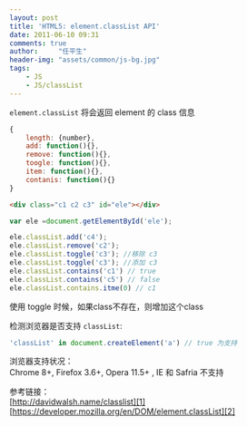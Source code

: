 ```yaml
---
layout: post
title: 'HTML5: element.classList API'
date: 2011-06-10 09:31
comments: true
author:     "任平生"
header-img: "assets/common/js-bg.jpg"
tags:
    - JS
    - JS/classList
---
```



`element.classList` 将会返回 element 的 class 信息  
 

```js
{  
	length: {number},  
	add: function(){},  
	remove: function(){},  
	toogle: function(){},  
	item: function(){},  
	contanis: function(){}  
}  
```

```html
<div class="c1 c2 c3" id="ele"></div>  
```

```js
var ele =document.getElementById('ele');  
```

```js
ele.classList.add('c4');  
ele.classList.remove('c2');  
ele.classList.toggle('c3'); //移除 c3  
ele.classList.toggle('c3'); //添加 c3  
ele.classList.contains('c1') // true  
ele.classList.contains('c5') // false    
ele.classList.contains.itme(0) // c1  
```

使用 toggle 时候，如果class不存在，则增加这个class  
  
检测浏览器是否支持 `classList`:  

```js
'classList' in document.createElement('a') // true 为支持  
```
  
浏览器支持状况：  
Chrome 8+, Firefox 3.6+, Opera 11.5+ , IE 和 Safria 不支持  
  
  
参考链接：  
[http://davidwalsh.name/classlist][1]  
[https://developer.mozilla.org/en/DOM/element.classList][2]



[1]: http://davidwalsh.name/classlist
[2]: https://developer.mozilla.org/en/DOM/element.classList